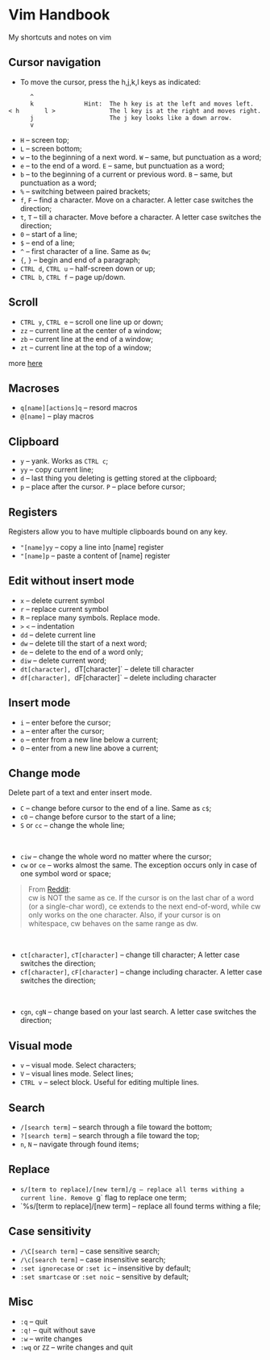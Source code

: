 # Vim Handbook
My shortcuts and notes on vim

## Cursor navigation

- To move the cursor, press the h,j,k,l keys as indicated:
```shell
      ^
      k              Hint:  The h key is at the left and moves left.
< h       l >               The l key is at the right and moves right.
      j                     The j key looks like a down arrow.
      v
```
- `H` – screen top;
- `L` – screen bottom;
- `w` – to the beginning of a next word. `W` – same, but punctuation as a word;
- `e` – to the end of a word. `E` – same, but punctuation as a word;
- `b` – to the beginning of a current or previous word. `B` – same, but punctuation as a word;
- `%` – switching between paired brackets;
- `f`, `F` – find a character. Move on a character. A letter case switches the direction;
- `t`, `T` – till a character. Move before a character. A letter case switches the direction;
- `0` – start of a line;
- `$` – end of a line;
- `^` – first character of a line. Same as `0w`;
- `{`, `}` – begin and end of a paragraph;
- `CTRL d`, `CTRL u` – half-screen down or up;
- `CTRL b`, `CTRL f` – page up/down.

## Scroll

- `CTRL y`, `CTRL e` – scroll one line up or down;
- `zz` – current line at the center of a window;
- `zb` – current line at the end of a window;
- `zt` – current line at the top of a window;

more [here](http://vimdoc.sourceforge.net/htmldoc/scroll.html#scroll-cursor)

## Macroses

- `q[name][actions]q` – resord macros
- `@[name]` – play macros

## Clipboard

- `y` – yank. Works as `CTRL c`;
- `yy` – copy current line;
- `d` – last thing you deleting is getting stored at the clipboard;
- `p` – place after the cursor. `P` – place before cursor;

## Registers

Registers allow you to have multiple clipboards bound on any key.

- `"[name]yy` – copy a line into [name] register
- `"[name]p` – paste a content of [name] register

## Edit without insert mode

- `x` – delete current symbol
- `r` – replace current symbol
- `R` – replace many symbols. Replace mode.
- `>` `<` – indentation
- `dd` – delete current line
- `dw` – delete till the start of a next word;
- `de` – delete to the end of a word only;
- `diw` – delete current word;
- `dt[character], `dT[character]` – delete till character
- `df[character], `dF[character]` – delete including character

## Insert mode

- `i` – enter before the cursor;
- `a` – enter after the cursor;
- `o` – enter from a new line below a current;
- `O` – enter from a new line above a current;

## Change mode

Delete part of a text and enter insert mode.

- `C` – change before cursor to the end of a line. Same as `c$`;
- `c0` – change before cursor to the start of a line;
- `S` or `cc` – change the whole line;

<br />

- `ciw` – change the whole word no matter where the cursor;
- `cw` or `ce` – works almost the same. The exception occurs only in case of one symbol word or space;
> From [Reddit](https://www.reddit.com/r/vim/comments/26nut8/why_does_cw_work_like_ce/):<br>
cw is NOT the same as ce. If the cursor is on the last char of a word (or a single-char word), ce extends to the next end-of-word, while cw only works on the one character. Also, if your cursor is on whitespace, cw behaves on the same range as dw.

<br />

- `ct[character]`, `cT[character]` – change till character; A letter case switches the direction;
- `cf[character]`, `cF[character]` – change including character. A letter case switches the direction;

<br />

- `cgn`, `cgN` – change based on your last search. A letter case switches the direction;

## Visual mode

- `v` – visual mode. Select characters;
- `V` – visual lines mode. Select lines;
- `CTRL v` – select block. Useful for editing multiple lines.

## Search

- `/[search term]` – search through a file toward the bottom;
- `?[search term]` – search through a file toward the top;
- `n`, `N` – navigate through found items;

## Replace

- `s/[term to replace]/[new term]/g – replace all terms withing a current line. Remove `g` flag to replace one term;
- `%s/[term to replace]/[new term] – replace all found terms withing a file;

## Case sensitivity

- `/\C[search term]` – case sensitive search; 
- `/\c[search term]` – case insensitive search;
- `:set ignorecase` or `:set ic` – insensitive by default;
- `:set smartcase` or `:set noic` – sensitive by default;

## Misc

- `:q` – quit
- `:q!` – quit without save
- `:w` – write changes
- `:wq` or `ZZ` – write changes and quit
